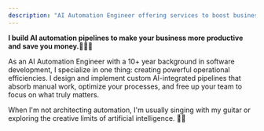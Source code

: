 ```yaml
---
description: "AI Automation Engineer offering services to boost business productivity and cut costs. I build custom AI pipelines to streamline workflows and deliver savings."
---
```


**I build AI automation pipelines to make your business more productive and save you money.👷‍♂️🤖**

As an AI Automation Engineer with a 10+ year background in software development, I specialize in one thing: creating powerful operational efficiencies. I design and implement custom AI-integrated pipelines that absorb manual work, optimize your processes, and free up your team to focus on what truly matters.

When I'm not architecting automation, I'm usually singing with my guitar or exploring the creative limits of artificial intelligence. 🎸🤖